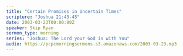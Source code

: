 ```yaml
---
title: "Certain Promises in Uncertain Times"
scripture: "Joshua 21:43-45"
date: 2003-03-23T00:00:00Z
speaker: Skip Ryan
sermon_type: morning
series: "Joshua: The Lord your God is with You"
audio: https://pcpcmorningsermons.s3.amazonaws.com/2003-03-23.mp3 
---
```



